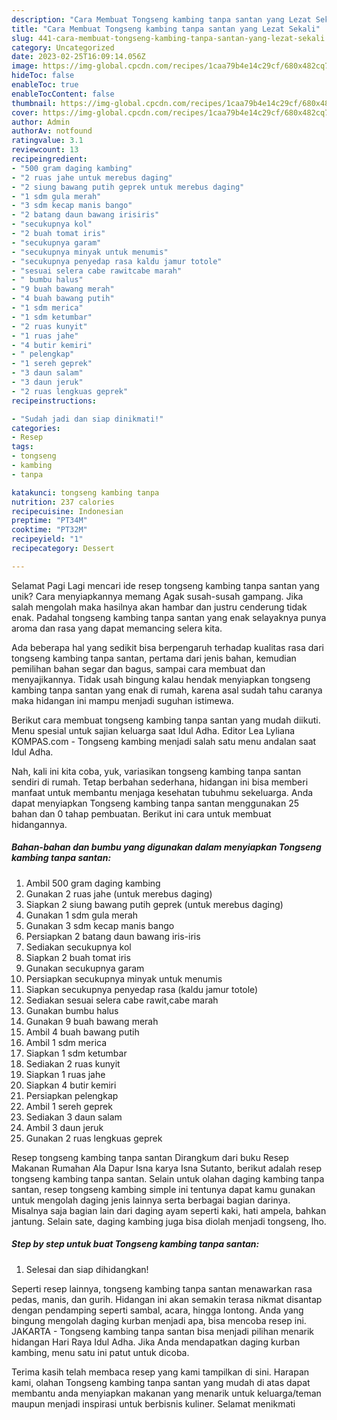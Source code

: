 ```yaml
---
description: "Cara Membuat Tongseng kambing tanpa santan yang Lezat Sekali"
title: "Cara Membuat Tongseng kambing tanpa santan yang Lezat Sekali"
slug: 441-cara-membuat-tongseng-kambing-tanpa-santan-yang-lezat-sekali
category: Uncategorized
date: 2023-02-25T16:09:14.056Z
image: https://img-global.cpcdn.com/recipes/1caa79b4e14c29cf/680x482cq70/tongseng-kambing-tanpa-santan-foto-resep-utama.jpg
hideToc: false
enableToc: true
enableTocContent: false
thumbnail: https://img-global.cpcdn.com/recipes/1caa79b4e14c29cf/680x482cq70/tongseng-kambing-tanpa-santan-foto-resep-utama.jpg
cover: https://img-global.cpcdn.com/recipes/1caa79b4e14c29cf/680x482cq70/tongseng-kambing-tanpa-santan-foto-resep-utama.jpg
author: Admin
authorAv: notfound
ratingvalue: 3.1
reviewcount: 13
recipeingredient:
- "500 gram daging kambing"
- "2 ruas jahe untuk merebus daging"
- "2 siung bawang putih geprek untuk merebus daging"
- "1 sdm gula merah"
- "3 sdm kecap manis bango"
- "2 batang daun bawang irisiris"
- "secukupnya kol"
- "2 buah tomat iris"
- "secukupnya garam"
- "secukupnya minyak untuk menumis"
- "secukupnya penyedap rasa kaldu jamur totole"
- "sesuai selera cabe rawitcabe marah"
- " bumbu halus"
- "9 buah bawang merah"
- "4 buah bawang putih"
- "1 sdm merica"
- "1 sdm ketumbar"
- "2 ruas kunyit"
- "1 ruas jahe"
- "4 butir kemiri"
- " pelengkap"
- "1 sereh geprek"
- "3 daun salam"
- "3 daun jeruk"
- "2 ruas lengkuas geprek"
recipeinstructions:

- "Sudah jadi dan siap dinikmati!"
categories:
- Resep
tags:
- tongseng
- kambing
- tanpa

katakunci: tongseng kambing tanpa 
nutrition: 237 calories
recipecuisine: Indonesian
preptime: "PT34M"
cooktime: "PT32M"
recipeyield: "1"
recipecategory: Dessert

---
```



Selamat Pagi Lagi mencari ide resep tongseng kambing tanpa santan yang unik? Cara menyiapkannya memang Agak susah-susah gampang. Jika salah mengolah maka hasilnya akan hambar dan justru cenderung tidak enak. Padahal tongseng kambing tanpa santan yang enak selayaknya punya aroma dan rasa yang dapat memancing selera kita.


Ada beberapa hal yang sedikit bisa berpengaruh terhadap kualitas rasa dari tongseng kambing tanpa santan, pertama dari jenis bahan, kemudian pemilihan bahan segar dan bagus, sampai cara membuat dan menyajikannya. Tidak usah bingung kalau hendak menyiapkan tongseng kambing tanpa santan yang enak di rumah, karena asal sudah tahu caranya maka hidangan ini mampu menjadi suguhan istimewa.

Berikut cara membuat tongseng kambing tanpa santan yang mudah diikuti. Menu spesial untuk sajian keluarga saat Idul Adha. Editor Lea Lyliana KOMPAS.com - Tongseng kambing menjadi salah satu menu andalan saat Idul Adha.


Nah, kali ini kita coba, yuk, variasikan tongseng kambing tanpa santan sendiri di rumah. Tetap berbahan sederhana, hidangan ini bisa memberi manfaat untuk membantu menjaga kesehatan tubuhmu sekeluarga. Anda dapat menyiapkan Tongseng kambing tanpa santan menggunakan 25 bahan dan 0 tahap pembuatan. Berikut ini cara untuk membuat hidangannya.

<!--inarticleads1-->

##### Bahan-bahan dan bumbu yang digunakan dalam menyiapkan Tongseng kambing tanpa santan:

1. Ambil 500 gram daging kambing
1. Gunakan 2 ruas jahe (untuk merebus daging)
1. Siapkan 2 siung bawang putih geprek (untuk merebus daging)
1. Gunakan 1 sdm gula merah
1. Gunakan 3 sdm kecap manis bango
1. Persiapkan 2 batang daun bawang iris-iris
1. Sediakan secukupnya kol
1. Siapkan 2 buah tomat iris
1. Gunakan secukupnya garam
1. Persiapkan secukupnya minyak untuk menumis
1. Siapkan secukupnya penyedap rasa (kaldu jamur totole)
1. Sediakan sesuai selera cabe rawit,cabe marah
1. Gunakan  bumbu halus
1. Gunakan 9 buah bawang merah
1. Ambil 4 buah bawang putih
1. Ambil 1 sdm merica
1. Siapkan 1 sdm ketumbar
1. Sediakan 2 ruas kunyit
1. Siapkan 1 ruas jahe
1. Siapkan 4 butir kemiri
1. Persiapkan  pelengkap
1. Ambil 1 sereh geprek
1. Sediakan 3 daun salam
1. Ambil 3 daun jeruk
1. Gunakan 2 ruas lengkuas geprek


Resep tongseng kambing tanpa santan Dirangkum dari buku Resep Makanan Rumahan Ala Dapur Isna karya Isna Sutanto, berikut adalah resep tongseng kambing tanpa santan. Selain untuk olahan daging kambing tanpa santan, resep tongseng kambing simple ini tentunya dapat kamu gunakan untuk mengolah daging jenis lainnya serta berbagai bagian darinya. Misalnya saja bagian lain dari daging ayam seperti kaki, hati ampela, bahkan jantung. Selain sate, daging kambing juga bisa diolah menjadi tongseng, lho. 

<!--inarticleads2-->

##### Step by step untuk buat Tongseng kambing tanpa santan:


1. Selesai dan siap dihidangkan!

Seperti resep lainnya, tongseng kambing tanpa santan menawarkan rasa pedas, manis, dan gurih. Hidangan ini akan semakin terasa nikmat disantap dengan pendamping seperti sambal, acara, hingga lontong. Anda yang bingung mengolah daging kurban menjadi apa, bisa mencoba resep ini. JAKARTA - Tongseng kambing tanpa santan bisa menjadi pilihan menarik hidangan Hari Raya Idul Adha. Jika Anda mendapatkan daging kurban kambing, menu satu ini patut untuk dicoba. 

Terima kasih telah membaca resep yang kami tampilkan di sini. Harapan kami, olahan Tongseng kambing tanpa santan yang mudah di atas dapat membantu anda menyiapkan makanan yang menarik untuk keluarga/teman maupun menjadi inspirasi untuk berbisnis kuliner. Selamat menikmati
